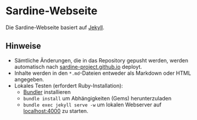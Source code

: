 Sardine-Webseite
================

Die Sardine-Webseite basiert auf [Jekyll](http://jekyllrb.com).

Hinweise
----------------

* Sämtliche Änderungen, die in das Repository gepusht werden, werden automatisch nach [sardine-project.github.io](http://sardine-project.github.io) deployt.
* Inhalte werden in den `*.md`-Dateien entweder als Markdown oder HTML angegeben.
* Lokales Testen (erfordert Ruby-Installation):
  * [Bundler](http://bundler.io) installieren
  * `bundle install` um Abhängigkeiten (Gems) herunterzuladen
  * `bundle exec jekyll serve -w` um lokalen Webserver auf [localhost:4000](http://localhost:4000) zu starten.